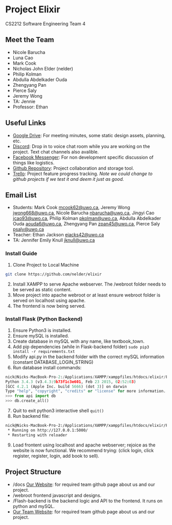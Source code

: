 # Project Elixir
CS2212 Software Engineering Team 4

## Meet the Team
* Nicole Barucha
* Luna Cao  
* Mark Cook 
* Nicholas John Elder (nelder)
* Philip Kolman
* Abdulla Abdelkader Ouda
* Zhengyang Pan
* Pierce Saly
* Jeremy Wong
* TA: Jennie
* Professor: Ethan

## Useful Links
* [Google Drive](https://drive.google.com/drive/u/0/folders/0B33lPR-1w35LU0pGaEViNVBPNnM): For meeting minutes, some static design assets, planning, etc.
* [Discord](https://discord.gg/sty82bT): Drop in to voice chat room while you are working on the project. Text chat channels also avalible.
* [Facebook Messenger](https://www.messenger.com/t/1520017064690069): For non development specific discussion of things like logistics.
* [Github Repository](https://github.com/nelder/elixir): Project collaboration and storage tool.
* [Trello](https://trello.com/b/3cZF8Gg7/elixir-cs2212-project): Project feature progress tracking. *Note we could change to github projects if we test it and deem it just as good.*

## Email List
* Students: Mark Cook <mcook62@uwo.ca>, Jeremy Wong <jwong668@uwo.ca>, Nicole Barucha <nbarucha@uwo.ca>, Jingyi Cao <jcao93@uwo.ca>, Philip Kolman <pkolman@uwo.ca>, Abdulla Abdelkader Ouda <aouda6@uwo.ca>, Zhengyang Pan <zpan45@uwo.ca>, Pierce Saly <psaly@uwo.ca>
* Teacher: Ethan Jackson <ejacks42@uwo.ca>
* TA: Jennifer Emily Knull <jknull@uwo.ca>


### Install Guide
1. Clone Project to Local Machine

```bash
git clone https://github.com/nelder/elixir
```

2. Install XAMPP to serve Apache webserver. The /webroot folder needs to be served as static content. 
3. Move project into apache webroot or at least ensure webroot folder is served on localhost using apache. 
4. The frontend is now being served.

### Install Flask (Python Backend)
1. Ensure Python3 is installed. 
2. Ensure mySQL is installed. 
3. Create database in mySQL with any name, like textbook_town. 
4. Add pip dependencies (while in Flask-backend folder) `sudo pip3 install -r requirements.txt`
5. Modify api.py in the backend folder with the correct mySQL information (constant DATABASE_LOGIN_STRING)
6. Run database install commands:

```python
nick@Nicks-MacBook-Pro-2:/Applications/XAMPP/xamppfiles/htdocs/elixir/Flask-backend$ python3
Python 3.4.3 (v3.4.3:9b73f1c3e601, Feb 23 2015, 02:52:03) 
[GCC 4.2.1 (Apple Inc. build 5666) (dot 3)] on darwin
Type "help", "copyright", "credits" or "license" for more information.
>>> from api import db
>>> db.create_all()
```

7. Quit to exit python3 interactive shell `quit()`
8. Run backend file:

```bash
nick@Nicks-MacBook-Pro-2:/Applications/XAMPP/xamppfiles/htdocs/elixir/Flask-backend$ python3 api.py 
 * Running on http://127.0.0.1:5000/
 * Restarting with reloader
```

9. Load frontent using localhost and apache webserver; rejoice as the website is now functional. We recommend trying: (click login, click register, register, login, add book to sell).

## Project Structure
* /docs [Our Website](https://textbook.town): for required team github page about us and our project.
* /webroot frontend javascript and designs.
* /Flash-backend is the backend logic and API to the frontend. It runs on python and mySQL.
* [Our Team Website](https://textbook.town): for required team github page about us and our project.